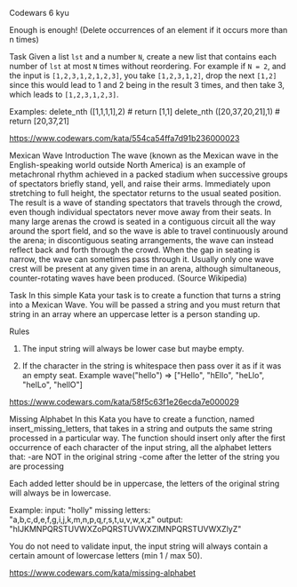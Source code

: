 Codewars 6 kyu

Enough is enough! (Delete occurrences of an element if it occurs more than n times)

Task
Given a list `lst` and a number `N`, create a new list that contains each number of `lst` at most `N` times without reordering. For example if `N = 2`, and the input is `[1,2,3,1,2,1,2,3]`, you take `[1,2,3,1,2]`, drop the next `[1,2]` since this would lead to 1 and 2 being in the result 3 times, and then take 3, which leads to `[1,2,3,1,2,3]`.

Examples:
delete_nth ([1,1,1,1],2) # return [1,1]
delete_nth ([20,37,20,21],1) # return [20,37,21]

https://www.codewars.com/kata/554ca54ffa7d91b236000023


Mexican Wave
Introduction
 	The wave (known as the Mexican wave in the English-speaking world outside North America) is an example of metachronal rhythm achieved in a packed stadium when successive groups of spectators briefly stand, yell, and raise their arms. Immediately upon stretching to full height, the spectator returns to the usual seated position.
The result is a wave of standing spectators that travels through the crowd, even though individual spectators never move away from their seats. In many large arenas the crowd is seated in a contiguous circuit all the way around the sport field, and so the wave is able to travel continuously around the arena; in discontiguous seating arrangements, the wave can instead reflect back and forth through the crowd. When the gap in seating is narrow, the wave can sometimes pass through it. Usually only one wave crest will be present at any given time in an arena, although simultaneous, counter-rotating waves have been produced. (Source Wikipedia)

Task
 	In this simple Kata your task is to create a function that turns a string into a Mexican Wave. You will be passed a string and you must return that string in an array where an uppercase letter is a person standing up.

Rules
1.  The input string will always be lower case but maybe empty.

2.  If the character in the string is whitespace then pass over it as if it was an empty seat.
Example
wave("hello") => ["Hello", "hEllo", "heLlo", "helLo", "hellO"]

https://www.codewars.com/kata/58f5c63f1e26ecda7e000029

Missing Alphabet
In this Kata you have to create a function, named insert_missing_letters, that takes in a string and outputs the same string processed in a particular way.
The function should insert only after the first occurrence of each character of the input string, all the alphabet letters that:
-are NOT in the original string
-come after the letter of the string you are processing

Each added letter should be in uppercase, the letters of the original string will always be in lowercase.

Example:
input: "holly"
missing letters: "a,b,c,d,e,f,g,i,j,k,m,n,p,q,r,s,t,u,v,w,x,z"
output: "hIJKMNPQRSTUVWXZoPQRSTUVWXZlMNPQRSTUVWXZlyZ"

You do not need to validate input, the input string will always contain a certain amount of lowercase letters (min 1 / max 50).

https://www.codewars.com/kata/missing-alphabet
